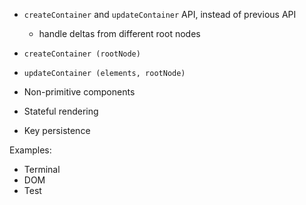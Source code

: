 - `createContainer` and `updateContainer` API, instead of previous API
    - handle deltas from different root nodes

- `createContainer (rootNode)`
- `updateContainer (elements, rootNode)`

- Non-primitive components
- Stateful rendering
- Key persistence

Examples:
- Terminal
- DOM
- Test
